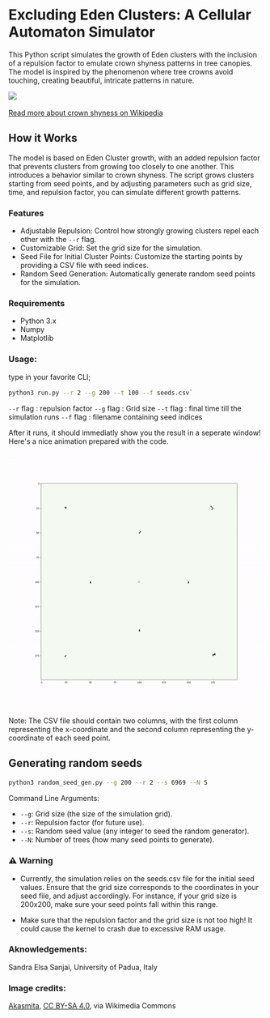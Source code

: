 # Excluding Eden Clusters: A Cellular Automaton Simulator


This Python script simulates the growth of Eden clusters with the inclusion of a repulsion factor to emulate crown shyness patterns in tree canopies. The model is inspired by the phenomenon where tree crowns avoid touching, creating beautiful, intricate patterns in nature.


<img src="https://upload.wikimedia.org/wikipedia/commons/4/4b/Crown_shyness.jpg"/>

[Read more about crown shyness on Wikipedia](https://en.wikipedia.org/wiki/Crown_shyness)


## How it Works

The model is based on Eden Cluster growth, with an added repulsion factor that prevents clusters from growing too closely to one another. This introduces a behavior similar to crown shyness. The script grows clusters starting from seed points, and by adjusting parameters such as grid size, time, and repulsion factor, you can simulate different growth patterns.


### Features
- Adjustable Repulsion: Control how strongly growing clusters repel each other with the `--r` flag.
- Customizable Grid: Set the grid size for the simulation.
- Seed File for Initial Cluster Points: Customize the starting points by providing a CSV file with seed indices.
- Random Seed Generation: Automatically generate random seed points for the simulation.

### Requirements

- Python 3.x
- Numpy
- Matplotlib

### Usage:

type in your favorite CLI;

```bash
python3 run.py --r 2 --g 200 --t 100 --f seeds.csv`
```

`--r` flag : repulsion factor
`--g` flag : Grid size 
`--t` flag : final time till the simulation runs 
`--f` flag : filename containing seed indices

After it runs, it should immediatly show you the result in a seperate window! Here's a nice animation prepared with the code.


<p align="center">
  <img src="crownshyness.gif" alt="Eden Cluster Growth Animation">
</p>




Note: The CSV file should contain two columns, with the first column representing the x-coordinate and the second column representing the y-coordinate of each seed point.


## Generating random seeds

```bash
python3 random_seed_gen.py --g 200 --r 2 --s 6969 --N 5
```


Command Line Arguments:
- `--g`: Grid size (the size of the simulation grid).
- `--r`: Repulsion factor (for future use).
- `--s`: Random seed value (any integer to seed the random generator).
- `--N`: Number of trees (how many seed points to generate).


### ⚠️ Warning

- Currently, the simulation relies on the seeds.csv file for the initial seed values. Ensure that the grid size corresponds to the coordinates in your seed file, and adjust accordingly. For instance, if your grid size is 200x200, make sure your seed points fall within this range.

- Make sure that the repulsion factor and the grid size is not too high! It could cause the kernel to crash due to excessive RAM usage.

### Aknowledgements:
Sandra Elsa Sanjai, University of Padua, Italy


### Image credits:
<a href="https://commons.wikimedia.org/wiki/File:Crown_shyness.jpg">Akasmita</a>, <a href="https://creativecommons.org/licenses/by-sa/4.0">CC BY-SA 4.0</a>, via Wikimedia Commons




